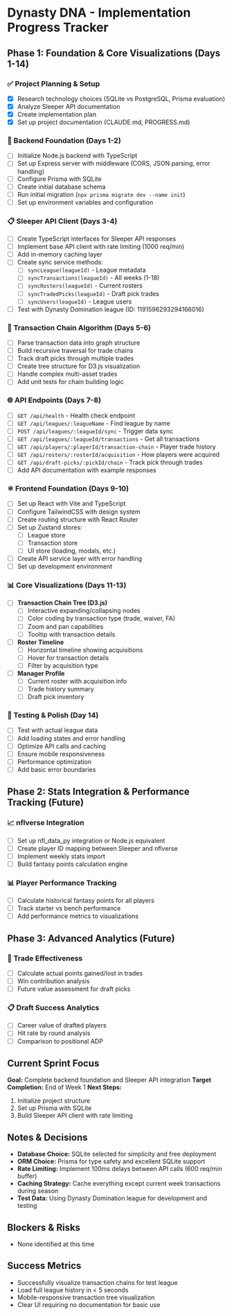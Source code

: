 # Dynasty DNA - Implementation Progress Tracker

## Phase 1: Foundation & Core Visualizations (Days 1-14)

### ✅ Project Planning & Setup
- [x] Research technology choices (SQLite vs PostgreSQL, Prisma evaluation)
- [x] Analyze Sleeper API documentation
- [x] Create implementation plan
- [x] Set up project documentation (CLAUDE.md, PROGRESS.md)

### 🔄 Backend Foundation (Days 1-2)
- [ ] Initialize Node.js backend with TypeScript
- [ ] Set up Express server with middleware (CORS, JSON parsing, error handling)
- [ ] Configure Prisma with SQLite
- [ ] Create initial database schema
- [ ] Run initial migration (`npx prisma migrate dev --name init`)
- [ ] Set up environment variables and configuration

### 📋 Sleeper API Client (Days 3-4)
- [ ] Create TypeScript interfaces for Sleeper API responses
- [ ] Implement base API client with rate limiting (1000 req/min)
- [ ] Add in-memory caching layer
- [ ] Create sync service methods:
  - [ ] `syncLeague(leagueId)` - League metadata
  - [ ] `syncTransactions(leagueId)` - All weeks (1-18)
  - [ ] `syncRosters(leagueId)` - Current rosters
  - [ ] `syncTradedPicks(leagueId)` - Draft pick trades
  - [ ] `syncUsers(leagueId)` - League users
- [ ] Test with Dynasty Domination league (ID: 1191596293294166016)

### 🔗 Transaction Chain Algorithm (Days 5-6)
- [ ] Parse transaction data into graph structure
- [ ] Build recursive traversal for trade chains
- [ ] Track draft picks through multiple trades
- [ ] Create tree structure for D3.js visualization
- [ ] Handle complex multi-asset trades
- [ ] Add unit tests for chain building logic

### 🌐 API Endpoints (Days 7-8)
- [ ] `GET /api/health` - Health check endpoint
- [ ] `GET /api/leagues/:leagueName` - Find league by name
- [ ] `POST /api/leagues/:leagueId/sync` - Trigger data sync
- [ ] `GET /api/leagues/:leagueId/transactions` - Get all transactions
- [ ] `GET /api/players/:playerId/transaction-chain` - Player trade history
- [ ] `GET /api/rosters/:rosterId/acquisition` - How players were acquired
- [ ] `GET /api/draft-picks/:pickId/chain` - Track pick through trades
- [ ] Add API documentation with example responses

### ⚛️ Frontend Foundation (Days 9-10)
- [ ] Set up React with Vite and TypeScript
- [ ] Configure TailwindCSS with design system
- [ ] Create routing structure with React Router
- [ ] Set up Zustand stores:
  - [ ] League store
  - [ ] Transaction store
  - [ ] UI store (loading, modals, etc.)
- [ ] Create API service layer with error handling
- [ ] Set up development environment

### 📊 Core Visualizations (Days 11-13)
- [ ] **Transaction Chain Tree (D3.js)**
  - [ ] Interactive expanding/collapsing nodes
  - [ ] Color coding by transaction type (trade, waiver, FA)
  - [ ] Zoom and pan capabilities
  - [ ] Tooltip with transaction details
- [ ] **Roster Timeline**
  - [ ] Horizontal timeline showing acquisitions
  - [ ] Hover for transaction details
  - [ ] Filter by acquisition type
- [ ] **Manager Profile**
  - [ ] Current roster with acquisition info
  - [ ] Trade history summary
  - [ ] Draft pick inventory

### 🧪 Testing & Polish (Day 14)
- [ ] Test with actual league data
- [ ] Add loading states and error handling
- [ ] Optimize API calls and caching
- [ ] Ensure mobile responsiveness
- [ ] Performance optimization
- [ ] Add basic error boundaries

## Phase 2: Stats Integration & Performance Tracking (Future)

### 📈 nflverse Integration
- [ ] Set up nfl_data_py integration or Node.js equivalent
- [ ] Create player ID mapping between Sleeper and nflverse
- [ ] Implement weekly stats import
- [ ] Build fantasy points calculation engine

### 📊 Player Performance Tracking
- [ ] Calculate historical fantasy points for all players
- [ ] Track starter vs bench performance
- [ ] Add performance metrics to visualizations

## Phase 3: Advanced Analytics (Future)

### 🎯 Trade Effectiveness
- [ ] Calculate actual points gained/lost in trades
- [ ] Win contribution analysis
- [ ] Future value assessment for draft picks

### 📋 Draft Success Analytics
- [ ] Career value of drafted players
- [ ] Hit rate by round analysis
- [ ] Comparison to positional ADP

## Current Sprint Focus
**Goal:** Complete backend foundation and Sleeper API integration
**Target Completion:** End of Week 1
**Next Steps:** 
1. Initialize project structure
2. Set up Prisma with SQLite
3. Build Sleeper API client with rate limiting

## Notes & Decisions
- **Database Choice:** SQLite selected for simplicity and free deployment
- **ORM Choice:** Prisma for type safety and excellent SQLite support
- **Rate Limiting:** Implement 100ms delays between API calls (600 req/min buffer)
- **Caching Strategy:** Cache everything except current week transactions during season
- **Test Data:** Using Dynasty Domination league for development and testing

## Blockers & Risks
- None identified at this time

## Success Metrics
- Successfully visualize transaction chains for test league
- Load full league history in < 5 seconds
- Mobile-responsive transaction tree visualization
- Clear UI requiring no documentation for basic use